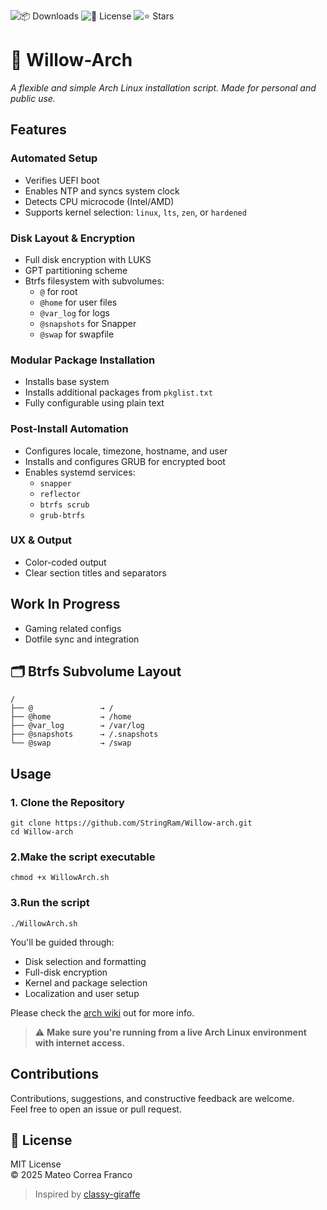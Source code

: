 ![📦 Downloads](https://img.shields.io/github/downloads/StringRam/Willow-arch/total?label=📦%20Downloads)
![📄 License](https://img.shields.io/github/license/StringRam/Willow-arch?label=📄%20License)
![⭐ Stars](https://img.shields.io/github/stars/StringRam/Willow-arch?label=⭐%20Stars)


# 🌿 Willow-Arch

*A flexible and simple Arch Linux installation script. Made for personal and public use.*


## Features

### Automated Setup
- Verifies UEFI boot  
- Enables NTP and syncs system clock  
- Detects CPU microcode (Intel/AMD)  
- Supports kernel selection: `linux`, `lts`, `zen`, or `hardened`

### Disk Layout & Encryption
- Full disk encryption with LUKS  
- GPT partitioning scheme  
- Btrfs filesystem with subvolumes:
  - `@` for root
  - `@home` for user files
  - `@var_log` for logs
  - `@snapshots` for Snapper
  - `@swap` for swapfile

### Modular Package Installation
- Installs base system  
- Installs additional packages from `pkglist.txt`  
- Fully configurable using plain text

### Post-Install Automation
- Configures locale, timezone, hostname, and user  
- Installs and configures GRUB for encrypted boot  
- Enables systemd services:
  - `snapper`
  - `reflector`
  - `btrfs scrub`
  - `grub-btrfs`

### UX & Output
- Color-coded output  
- Clear section titles and separators


## Work In Progress
- Gaming related configs 
- Dotfile sync and integration  


## 🗂️ Btrfs Subvolume Layout

```plaintext
/
├── @               → /
├── @home           → /home
├── @var_log        → /var/log
├── @snapshots      → /.snapshots
└── @swap           → /swap
```

## Usage

### 1. Clone the Repository
```
git clone https://github.com/StringRam/Willow-arch.git
cd Willow-arch
```
### 2.Make the script executable
```
chmod +x WillowArch.sh
```
### 3.Run the script
```
./WillowArch.sh
```
You'll be guided through:

- Disk selection and formatting  
- Full-disk encryption  
- Kernel and package selection  
- Localization and user setup

Please check the [arch wiki](https://wiki.archlinux.org) out for more info.

> ⚠️ **Make sure you're running from a live Arch Linux environment with internet access.**


## Contributions

Contributions, suggestions, and constructive feedback are welcome.  
Feel free to open an issue or pull request.


## 📜 License

MIT License  
© 2025 Mateo Correa Franco

> Inspired by [classy-giraffe](https://github.com/classy-giraffe)
